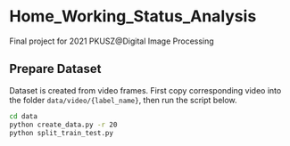 # Home_Working_Status_Analysis

Final project for 2021 PKUSZ@Digital Image Processing

## Prepare Dataset

Dataset is created from video frames. First copy corresponding video into the folder `data/video/{label_name}`, then run the script below.

```bash
cd data
python create_data.py -r 20
python split_train_test.py
```

